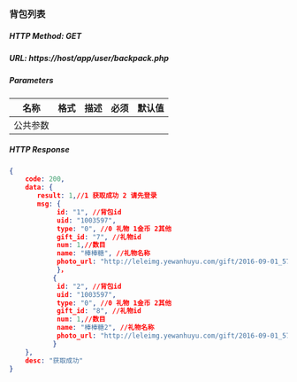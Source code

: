 ### 背包列表

##### HTTP Method: GET
##### URL: https://host/app/user/backpack.php

#####  Parameters
名称|格式|描述|必须|默认值
---|---|---|---|---
公共参数||||

##### HTTP Response
```json
{
    code: 200,
    data: {
       result: 1,//1 获取成功 2 请先登录 
       msg: {
            id: "1", //背包id
            uid: "1003597",
            type: "0", //0 礼物 1金币 2其他
            gift_id: "7", //礼物id
            num: 1,//数目
            name: "棒棒糖", //礼物名称
            photo_url: "http://leleimg.yewanhuyu.com/gift/2016-09-01_57c7a894b1bad.png", //图片url
            }，
           {
            id: "2", //背包id
            uid: "1003597",
            type: "0", //0 礼物 1金币 2其他
            gift_id: "8", //礼物id
            num: 1,//数目
            name: "棒棒糖2", //礼物名称
            photo_url: "http://leleimg.yewanhuyu.com/gift/2016-09-01_57c7a900dfd9c.png", //图片url
           }
    },
    desc: "获取成功"
}